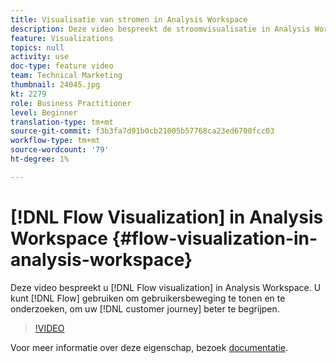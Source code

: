 ```yaml
---
title: Visualisatie van stromen in Analysis Workspace
description: Deze video bespreekt de stroomvisualisatie in Analysis Workspace. U kunt stroom gebruiken om gebruikersbeweging te tonen en te onderzoeken, om uw klantenreis beter te begrijpen.
feature: Visualizations
topics: null
activity: use
doc-type: feature video
team: Technical Marketing
thumbnail: 24045.jpg
kt: 2279
role: Business Practitioner
level: Beginner
translation-type: tm+mt
source-git-commit: f3b3fa7d91b0cb21005b57768ca23ed6700fcc03
workflow-type: tm+mt
source-wordcount: '79'
ht-degree: 1%

---
```



# [!DNL Flow Visualization] in Analysis Workspace  {#flow-visualization-in-analysis-workspace}

Deze video bespreekt u [!DNL Flow visualization] in Analysis Workspace. U kunt [!DNL Flow] gebruiken om gebruikersbeweging te tonen en te onderzoeken, om uw [!DNL customer journey] beter te begrijpen.

>[!VIDEO](https://video.tv.adobe.com/v/24045/?quality=12)

Voor meer informatie over deze eigenschap, bezoek [documentatie](https://marketing.adobe.com/resources/help/en_US/analytics/analysis-workspace/flow.html).